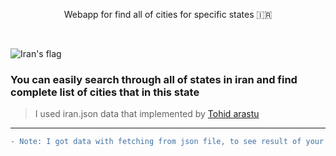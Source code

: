 <p align="center">Webapp for find all of cities for specific states 🇮🇷</p>
<br/>

![Iran's flag](https://cdn.webshopapp.com/shops/94414/files/52385266/flag-of-iran.jpg)

### You can easily search through all of states in iran and find complete list of cities that in this state
> I used iran.json data that implemented by [Tohid arastu](https://github.com/arastu)

----------------------

```diff
- Note: I got data with fetching from json file, to see result of your search you must run app in local server
```

